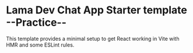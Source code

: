 # Lama Dev Chat App Starter template --Practice--

This template provides a minimal setup to get React working in Vite with HMR and some ESLint rules.
